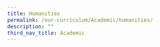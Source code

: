 ```yaml
---
title: Humanities
permalink: /our-curriculum/Academic/humanities/
description: ""
third_nav_title: Academic
---
```

